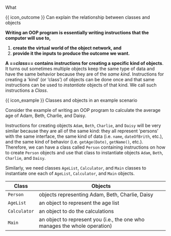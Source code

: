 <span id="title">What</span>

<span id="prereqs"></span>

<span id="outcomes">{{ icon_outcome }} Can explain the relationship between classes and objects </span>

<div id="body">

**Writing an OOP program is essentially writing instructions that the computer will use to,**
 1. **create the virtual world of the object network, and**
 2. **provide it the inputs to produce the outcome we want.** 

**A ==_class_== contains instructions for creating a specific kind of objects**. It turns out sometimes multiple objects keep the same type of data and have the same behavior because they are of the _same kind_. Instructions for creating a 'kind' (or ‘class’) of objects can be done once and that same instructions can be used to <tooltip content="i.e. create instances of">_instantiate_</tooltip> objects of that kind. We call such instructions a _Class_.

<box>

{{ icon_example }} Classes and objects in an example scenario

Consider the example of writing an OOP program to calculate the average age of Adam, Beth, Charlie, and Daisy.

Instructions for creating objects `Adam`, `Beth`, `Charlie`, and `Daisy` will be very similar because they are all of the same kind: they all represent ‘persons’ with the same interface, the same kind of data (i.e. `name`, `dateOfBrith`, etc.), and the same kind of behavior (i.e. `getAge(Date)`, `getName()`, etc.). Therefore, we can have a class called `Person` containing instructions on how to create `Person` objects and use that class to instantiate objects `Adam`, `Beth`, `Charlie`, and `Daisy`.

Similarly, we need classes `AgeList`, `Calculator`, and `Main` classes to instantiate one each of `AgeList`, `Calculator`, and `Main` objects.

Class | Objects
------|--------
`Person`| objects representing Adam, Beth, Charlie, Daisy
`AgeList` | an object to represent the age list
`Calculator` | an object to do the calculations
`Main` | an object to represent you (i.e., the one who manages the whole operation)

</box>


</div>

<div id="extras">
  <include src="exercisesPanel.md" boilerplate />
</div>

